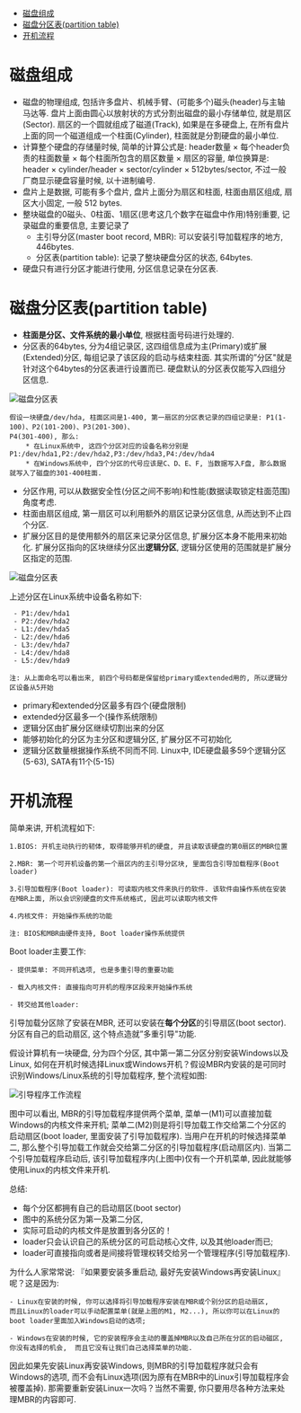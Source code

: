 
<!-- @import "[TOC]" {cmd="toc" depthFrom=1 depthTo=6 orderedList=false} -->

<!-- code_chunk_output -->

* [磁盘组成](#磁盘组成)
* [磁盘分区表(partition table)](#磁盘分区表partition-table)
* [开机流程](#开机流程)

<!-- /code_chunk_output -->

# 磁盘组成
 - 磁盘的物理组成, 包括许多盘片、机械手臂、(可能多个)磁头(header)与主轴马达等. 盘片上面由圆心以放射状的方式分割出磁盘的最小存储单位, 就是扇区(Sector). 扇区的一个圆就组成了磁道(Track), 如果是在多硬盘上, 在所有盘片上面的同一个磁道组成一个柱面(Cylinder), 柱面就是分割硬盘的最小单位. 
 - 计算整个硬盘的存储量时候, 简单的计算公式是: header数量 × 每个header负责的柱面数量 × 每个柱面所包含的扇区数量 × 扇区的容量, 单位换算是: header × cylinder/header × sector/cylinder × 512bytes/sector, 不过一般厂商显示硬盘容量时候, 以十进制编号. 
 - 盘片上是数据, 可能有多个盘片, 盘片上面分为扇区和柱面, 柱面由扇区组成, 扇区大小固定, 一般 512 bytes. 
 - 整块磁盘的0磁头、0柱面、1扇区(思考这几个数字在磁盘中作用)特别重要, 记录磁盘的重要信息, 主要记录了
    * 主引导分区(master boot record, MBR): 可以安装引导加载程序的地方, 446bytes. 
    * 分区表(partition table): 记录了整块硬盘分区的状态, 64bytes. 
 - 硬盘只有进行分区才能进行使用, 分区信息记录在分区表.   
  
# 磁盘分区表(partition table)
 - **柱面是分区、文件系统的最小单位**, 根据柱面号码进行处理的. 
 - 分区表的64bytes, 分为4组记录区, 这四组信息成为主(Primary)或扩展(Extended)分区, 每组记录了该区段的启动与结束柱面. 其实所谓的”分区"就是针对这个64bytes的分区表进行设置而已. 硬盘默认的分区表仅能写入四组分区信息.    

![磁盘分区表](images/pt1.PNG "磁盘分区表")

```
假设一块硬盘/dev/hda, 柱面区间是1-400, 第一扇区的分区表记录的四组记录是: P1(1-100)、P2(101-200)、P3(201-300)、
P4(301-400), 那么: 
    * 在Linux系统中, 这四个分区对应的设备名称分别是P1:/dev/hda1,P2:/dev/hda2,P3:/dev/hda3,P4:/dev/hda4
    * 在Windows系统中, 四个分区的代号应该是C、D、E、F, 当数据写入F盘, 那么数据就写入了磁盘的301-400柱面.     
```  
 - 分区作用, 可以从数据安全性(分区之间不影响)和性能(数据读取锁定柱面范围)角度考虑. 
 - 柱面由扇区组成, 第一扇区可以利用额外的扇区记录分区信息, 从而达到不止四个分区. 
 - 扩展分区目的是使用额外的扇区来记录分区信息, 扩展分区本身不能用来初始化. 扩展分区指向的区块继续分区出**逻辑分区**, 逻辑分区使用的范围就是扩展分区指定的范围.   

![磁盘分区表](images/pt2.PNG "磁盘分区表")

上述分区在Linux系统中设备名称如下: 
```
 - P1:/dev/hda1
 - P2:/dev/hda2
 - L1:/dev/hda5
 - L2:/dev/hda6
 - L3:/dev/hda7
 - L4:/dev/hda8
 - L5:/dev/hda9

注: 从上面命名可以看出来, 前四个号码都是保留给primary或extended用的, 所以逻辑分区设备从5开始
```
 - primary和extended分区最多有四个(硬盘限制)
 - extended分区最多一个(操作系统限制)
 - 逻辑分区由扩展分区继续切割出来的分区
 - 能够初始化的分区为主分区和逻辑分区, 扩展分区不可初始化
 - 逻辑分区数量根据操作系统不同而不同. Linux中, IDE硬盘最多59个逻辑分区(5-63), SATA有11个(5-15)
 
# 开机流程
简单来讲, 开机流程如下: 
```
1.BIOS: 开机主动执行的韧体, 取得能够开机的硬盘, 并且读取该硬盘的第0扇区的MBR位置

2.MBR: 第一个可开机设备的第一个扇区内的主引导分区块, 里面包含引导加载程序(Boot loader)

3.引导加载程序(Boot loader): 可读取内核文件来执行的软件. 该软件由操作系统在安装在MBR上面, 所以会识别硬盘的文件系统格式, 因此可以读取内核文件

4.内核文件: 开始操作系统的功能

注: BIOS和MBR由硬件支持, Boot loader操作系统提供
```
Boot loader主要工作: 
```
- 提供菜单: 不同开机选项, 也是多重引导的重要功能

- 载入内核文件: 直接指向可开机的程序区段来开始操作系统

- 转交给其他loader: 
```
引导加载分区除了安装在MBR, 还可以安装在**每个分区**的引导扇区(boot sector). 分区有自己的启动扇区, 这个特点造就”多重引导"功能. 

假设计算机有一块硬盘, 分为四个分区, 其中第一第二分区分别安装Windows以及Linux, 如何在开机时候选择Linux或Windows开机？假设MBR内安装的是可同时识别Windows/Linux系统的引导加载程序, 整个流程如图:  

![引导程序工作流程](images/boot1.PNG "引导程序工作流程")  

图中可以看出, MBR的引导加载程序提供两个菜单, 菜单一(M1)可以直接加载Windows的内核文件来开机; 菜单二(M2)则是将引导加载工作交给第二个分区的启动扇区(boot loader, 里面安装了引导加载程序). 当用户在开机的时候选择菜单二, 那么整个引导加载工作就会交给第二分区的引导加载程序(启动扇区内). 当第二个引导加载程序启动后, 该引导加载程序内(上图中)仅有一个开机菜单, 因此就能够使用Linux的内核文件来开机. 

总结:   

- 每个分区都拥有自己的启动扇区(boot sector)
- 图中的系统分区为第一及第二分区, 
- 实际可启动的内核文件是放置到各分区的！
- loader只会认识自己的系统分区的可启动核心文件, 以及其他loader而已; 
- loader可直接指向或者是间接将管理权转交给另一个管理程序(引导加载程序). 

为什么人家常常说: 『如果要安装多重启动, 最好先安装Windows再安装Linux』呢？这是因为: 

```
- Linux在安装的时候, 你可以选择将引导加载程序安装在MBR或个别分区的启动扇区, 
而且Linux的loader可以手动配置菜单(就是上图的M1, M2...), 所以你可以在Linux的boot loader里面加入Windows启动的选项; 

- Windows在安装的时候, 它的安装程序会主动的覆盖掉MBR以及自己所在分区的启动磁区, 你没有选择的机会,  而且它没有让我们自己选择菜单的功能. 
```

因此如果先安装Linux再安装Windows, 则MBR的引导加载程序就只会有Windows的选项, 而不会有Linux选项(因为原有在MBR中的Linux引导加载程序会被覆盖掉). 那需要重新安装Linux一次吗？当然不需要, 你只要用尽各种方法来处理MBR的内容即可. 